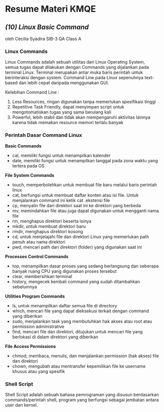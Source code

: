 # Resume Materi KMQE

## _(10) Linux Basic Command_
oleh Cecilia Syadira SIB-3 QA Class A

### Linux Commands
Linux Commands adalah sebuah utilitas dari Linux Operating System, semua tugas dapat dilakukan dengan Commands yang dijalankan pada terminal Linux. Terminal merupakan antar muka baris perintah untuk berinteraksi dengan system. Command Line pada Linux sepenuhnya text-based dan lebih cepat daripada menggunakan GUI.

Kelebihan Command Line :
1. Less Resources, ringan digunakan tanpa memerlukan spesifikasi tinggi
2. Repetitive Task Friendly, dapat menyimpan script untuk mengotomatiskan tugas yang sama berulang kali
3. Powerful, lebih stabil dan tidak akan mempengaruhi aktivitas lainnya karena tidak memakan resource memori terlalu banyak


### Perintah Dasar Command Linux

**Basic Commands** 
- cal, memiliki fungsi untuk menampilkan kalender
- date, memiliki fungsi untuk menampilkan tanggal pada zona waktu yang tertera pada OS

**File System Commands**
- touch, memperbolehkan untuk membuat file baru melalui baris perintah linux
- cat, berfungsi untuk membuat daftar konten atau isi file. Untuk menjalankan command ini ketik cat .ekstensi file
- cp, menyalin file dari direktori saat ini ke direktori yang berbeda
- mv, memindahkan file atau juga dapat digunakan untuk mengganti nama file
- rm, menghapus direktori beserta isinya
- mkdir, untuk membuat direktori baru
- rmdir, menghapus direktori kosong
- cd, untuk menjelajahi file dan direktori Linux yang memerlukan path penuh atau nama direktori
- pwd, mencari path dari direktori (folder) yang digunakan saat ini

**Processes Control Commands**
- top, menampilkan dasar proses yang sedang berlangsung dan seberapa banyak ruang CPU yang digunakan proses tersebut
- clear, membersihkan terminal
- history, mengecek kembali command yang sudah ditambahkan sebelumnya

**Utilities Program Commands**
- ls, untuk menampilkan daftar semua file di directory
- which, mencari file yang dapat dieksekusi terkait dengan command yang diberikan
- sudo, menjalankan task yang membutuhkan hak akses atau root atau permission administrative
- find, mencari file dan direktori, ditujukan untuk mencari file yang berlokasi di dalam direktori yang diberikan

**File Access Permissions**
- chmod, membaca, menulis, dan menjalankan permission (hak akses) file dan direktori
- chown, mengubah atau mentransfer kepemilikan file ke username khusus atau yang spesifik

### Shell Script
Shell Script adalah sebuah bahasa pemrograman yang disusun berdasarkan commands/perintah shell, program yang berfungsi sebagai jembatan antara user dan kernel.
